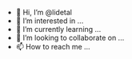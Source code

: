 - 👋 Hi, I’m @lidetal
- 👀 I’m interested in ...
- 🌱 I’m currently learning ...
- 💞️ I’m looking to collaborate on ...
- 📫 How to reach me ...

<!---
lidetal/lidetal is a ✨ special ✨ repository because its `README.md` (this file) appears on your GitHub profile.
You can click the Preview link to take a look at your changes.
--->
